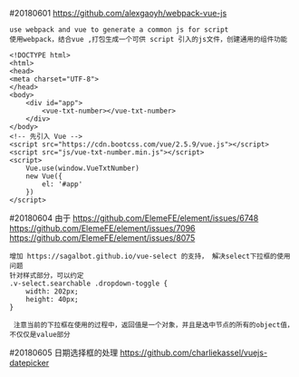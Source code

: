 
#20180601
    https://github.com/alexgaoyh/webpack-vue-js

    use webpack and vue to generate a common js for script
    使用webpack，结合vue ,打包生成一个可供 script 引入的js文件，创建通用的组件功能

    <!DOCTYPE html>
    <html>
    <head>
    <meta charset="UTF-8">
    </head>
    <body>
    	<div id="app">
    		<vue-txt-number></vue-txt-number>
    	</div>
    </body>
    <!-- 先引入 Vue -->
    <script src="https://cdn.bootcss.com/vue/2.5.9/vue.js"></script>
    <script src="js/vue-txt-number.min.js"></script>
    <script>
    	Vue.use(window.VueTxtNumber)
    	new Vue({
    		el: '#app'
    	})
    </script>

#20180604
    由于
        https://github.com/ElemeFE/element/issues/6748
        https://github.com/ElemeFE/element/issues/7096
        https://github.com/ElemeFE/element/issues/8075

    增加 https://sagalbot.github.io/vue-select 的支持， 解决select下拉框的使用问题
    针对样式部分，可以约定
    .v-select.searchable .dropdown-toggle {
        width: 202px;
        height: 40px;
    }

     注意当前的下拉框在使用的过程中，返回值是一个对象，并且是选中节点的所有的object值，不仅仅是value部分

#20180605
    日期选择框的处理  https://github.com/charliekassel/vuejs-datepicker